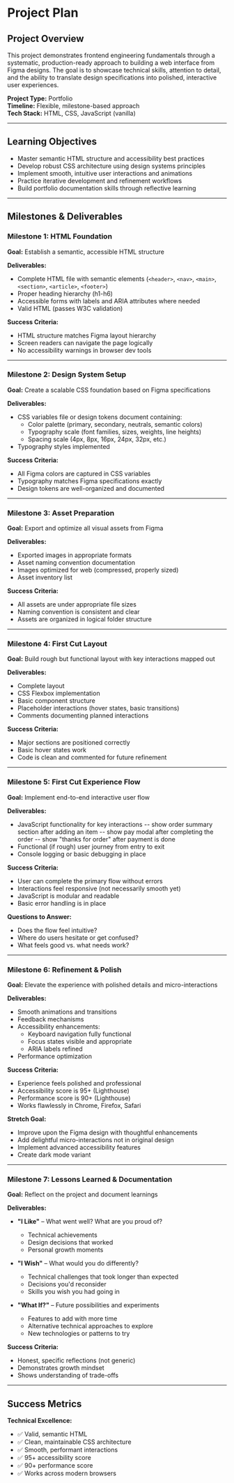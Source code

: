 # Project Plan

## Project Overview

This project demonstrates frontend engineering fundamentals through a systematic, production-ready approach to building a web interface from Figma designs. The goal is to showcase technical skills, attention to detail, and the ability to translate design specifications into polished, interactive user experiences.

**Project Type:** Portfolio  
**Timeline:** Flexible, milestone-based approach  
**Tech Stack:** HTML, CSS, JavaScript (vanilla)

---

## Learning Objectives

- Master semantic HTML structure and accessibility best practices
- Develop robust CSS architecture using design systems principles
- Implement smooth, intuitive user interactions and animations
- Practice iterative development and refinement workflows
- Build portfolio documentation skills through reflective learning

---

## Milestones & Deliverables

### Milestone 1: HTML Foundation
**Goal:** Establish a semantic, accessible HTML structure

**Deliverables:**
- Complete HTML file with semantic elements (`<header>`, `<nav>`, `<main>`, `<section>`, `<article>`, `<footer>`)
- Proper heading hierarchy (h1-h6)
- Accessible forms with labels and ARIA attributes where needed
- Valid HTML (passes W3C validation)

**Success Criteria:**
- HTML structure matches Figma layout hierarchy
- Screen readers can navigate the page logically
- No accessibility warnings in browser dev tools

---

### Milestone 2: Design System Setup
**Goal:** Create a scalable CSS foundation based on Figma specifications

**Deliverables:**
- CSS variables file or design tokens document containing:
  - Color palette (primary, secondary, neutrals, semantic colors)
  - Typography scale (font families, sizes, weights, line heights)
  - Spacing scale (4px, 8px, 16px, 24px, 32px, etc.)
- Typography styles implemented

**Success Criteria:**
- All Figma colors are captured in CSS variables
- Typography matches Figma specifications exactly
- Design tokens are well-organized and documented

---

### Milestone 3: Asset Preparation
**Goal:** Export and optimize all visual assets from Figma

**Deliverables:**
- Exported images in appropriate formats
- Asset naming convention documentation
- Images optimized for web (compressed, properly sized)
- Asset inventory list

**Success Criteria:**
- All assets are under appropriate file sizes
- Naming convention is consistent and clear
- Assets are organized in logical folder structure

---

### Milestone 4: First Cut Layout
**Goal:** Build rough but functional layout with key interactions mapped out

**Deliverables:**
- Complete layout
- CSS Flexbox implementation
- Basic component structure
- Placeholder interactions (hover states, basic transitions)
- Comments documenting planned interactions

**Success Criteria:**
- Major sections are positioned correctly
- Basic hover states work
- Code is clean and commented for future refinement

---

### Milestone 5: First Cut Experience Flow
**Goal:** Implement end-to-end interactive user flow

**Deliverables:**
- JavaScript functionality for key interactions
-- show order summary section after adding an item
-- show pay modal after completing the order
-- show "thanks for order" after payment is done
- Functional (if rough) user journey from entry to exit
- Console logging or basic debugging in place

**Success Criteria:**
- User can complete the primary flow without errors
- Interactions feel responsive (not necessarily smooth yet)
- JavaScript is modular and readable
- Basic error handling is in place

**Questions to Answer:**
- Does the flow feel intuitive?
- Where do users hesitate or get confused?
- What feels good vs. what needs work?

---

### Milestone 6: Refinement & Polish
**Goal:** Elevate the experience with polished details and micro-interactions

**Deliverables:**
- Smooth animations and transitions
- Feedback mechanisms
- Accessibility enhancements:
  - Keyboard navigation fully functional
  - Focus states visible and appropriate
  - ARIA labels refined
- Performance optimization

**Success Criteria:**
- Experience feels polished and professional
- Accessibility score is 95+ (Lighthouse)
- Performance score is 90+ (Lighthouse)
- Works flawlessly in Chrome, Firefox, Safari

**Stretch Goal:**
- Improve upon the Figma design with thoughtful enhancements
- Add delightful micro-interactions not in original design
- Implement advanced accessibility features
- Create dark mode variant

---

### Milestone 7: Lessons Learned & Documentation
**Goal:** Reflect on the project and document learnings

**Deliverables:**
- **"I Like"** – What went well? What are you proud of?
  - Technical achievements
  - Design decisions that worked
  - Personal growth moments
  
- **"I Wish"** – What would you do differently?
  - Technical challenges that took longer than expected
  - Decisions you'd reconsider
  - Skills you wish you had going in
  
- **"What If?"** – Future possibilities and experiments
  - Features to add with more time
  - Alternative technical approaches to explore
  - New technologies or patterns to try

**Success Criteria:**
- Honest, specific reflections (not generic)
- Demonstrates growth mindset
- Shows understanding of trade-offs

---

## Success Metrics

**Technical Excellence:**
- ✅ Valid, semantic HTML
- ✅ Clean, maintainable CSS architecture
- ✅ Smooth, performant interactions
- ✅ 95+ accessibility score
- ✅ 90+ performance score
- ✅ Works across modern browsers

